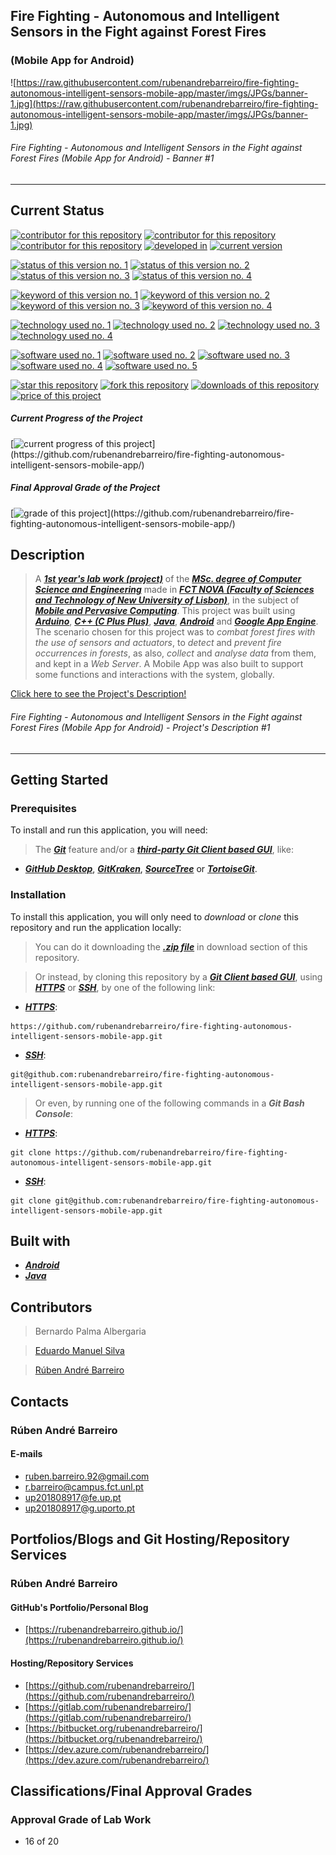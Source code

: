 ## Fire Fighting - Autonomous and Intelligent Sensors in the Fight against Forest Fires

###  (Mobile App for Android)

![https://raw.githubusercontent.com/rubenandrebarreiro/fire-fighting-autonomous-intelligent-sensors-mobile-app/master/imgs/JPGs/banner-1.jpg](https://raw.githubusercontent.com/rubenandrebarreiro/fire-fighting-autonomous-intelligent-sensors-mobile-app/master/imgs/JPGs/banner-1.jpg)
###### Fire Fighting - Autonomous and Intelligent Sensors in the Fight against Forest Fires (Mobile App for Android) - Banner #1

***

## Current Status

[![contributor for this repository](https://img.shields.io/badge/contributor-bernardo&nbsp;palma&nbsp;albergaria-blue.svg)](https://github.com/rubenandrebarreiro/fire-fighting-autonomous-intelligent-sensors-mobile-app)
[![contributor for this repository](https://img.shields.io/badge/contributor-timeforagame-blue.svg)](https://github.com/timeforagame/)
[![contributor for this repository](https://img.shields.io/badge/contributor-rubenandrebarreiro-blue.svg)](https://github.com/rubenandrebarreiro/) [![developed in](https://img.shields.io/badge/developed&nbsp;in-fct&nbsp;nova-blue.svg)](https://www.fct.unl.pt/)
[![current version](https://img.shields.io/badge/version-1.0-magenta.svg)](https://github.com/rubenandrebarreiro/fire-fighting-autonomous-intelligent-sensors-mobile-app/)

[![status of this version no. 1](https://img.shields.io/badge/status-completed-orange.svg)](https://github.com/rubenandrebarreiro/fire-fighting-autonomous-intelligent-sensors-mobile-app/)
[![status of this version no. 2](https://img.shields.io/badge/status-final-orange.svg)](https://github.com/rubenandrebarreiro/fire-fighting-autonomous-intelligent-sensors-mobile-app/)
[![status of this version no. 3](https://img.shields.io/badge/status-stable-orange.svg)](https://github.com/rubenandrebarreiro/fire-fighting-autonomous-intelligent-sensors-mobile-app/)
[![status of this version no. 4](https://img.shields.io/badge/status-documented-orange.svg)](https://github.com/rubenandrebarreiro/fire-fighting-autonomous-intelligent-sensors-mobile-app/)


[![keyword of this version no. 1](https://img.shields.io/badge/keyword-sensors&nbsp;computing-brown.svg)](https://github.com/rubenandrebarreiro/fire-fighting-autonomous-intelligent-sensors-mobile-app/)
[![keyword of this version no. 2](https://img.shields.io/badge/keyword-web&nbsp;server-brown.svg)](https://github.com/rubenandrebarreiro/fire-fighting-autonomous-intelligent-sensors-mobile-app/)
[![keyword of this version no. 3](https://img.shields.io/badge/keyword-mobile&nbsp;app-brown.svg)](https://github.com/rubenandrebarreiro/fire-fighting-autonomous-intelligent-sensors-mobile-app/)
[![keyword of this version no. 4](https://img.shields.io/badge/keyword-ubiquituous&nbsp;computing-brown.svg)](https://github.com/rubenandrebarreiro/fire-fighting-autonomous-intelligent-sensors-mobile-app/)

[![technology used no. 1](https://img.shields.io/badge/built&nbsp;with-arduino-red.svg)](https://www.arduino.cc/) 
[![technology used no. 2](https://img.shields.io/badge/built&nbsp;with-c++-red.svg)](http://www.cplusplus.com/) 
[![technology used no. 3](https://img.shields.io/badge/built&nbsp;with-java-red.svg)](https://www.java.com/)
[![technology used no. 4](https://img.shields.io/badge/built&nbsp;with-google&nbsp;app&nbsp;engine-red.svg)](https://www.android.com/)

[![software used no. 1](https://img.shields.io/badge/software-arduino&nbsp;ide-gold.svg)](https://www.arduino.cc/en/Main/Software)
[![software used no. 2](https://img.shields.io/badge/software-google&nbsp;app&nbsp;engine-gold.svg)](https://cloud.google.com/appengine/)
[![software used no. 3](https://img.shields.io/badge/software-eclipse&nbsp;ide-gold.svg)](https://www.eclipse.org/)
[![software used no. 4](https://img.shields.io/badge/software-jetbrains&nbsp;intellij&nbsp;idea-gold.svg)](https://www.jetbrains.com/idea/)
[![software used no. 5](https://img.shields.io/badge/software-android&nbsp;studio-gold.svg)](https://developer.android.com/studio)

[![star this repository](http://githubbadges.com/star.svg?user=rubenandrebarreiro&repo=fire-fighting-autonomous-intelligent-sensors-mobile-app&style=flat)](https://github.com/rubenandrebarreiro/fire-fighting-autonomous-intelligent-sensors-mobile-app/stargazers)
[![fork this repository](http://githubbadges.com/fork.svg?user=rubenandrebarreiro&repo=fire-fighting-autonomous-intelligent-sensors-mobile-app&style=flat)](https://github.com/rubenandrebarreiro/fire-fighting-autonomous-intelligent-sensors-mobile-app/fork)
[![downloads of this repository](https://img.shields.io/github/downloads/rubenandrebarreiro/fire-fighting-autonomous-intelligent-sensors-mobile-app/total.svg)](https://github.com/rubenandrebarreiro/fire-fighting-autonomous-intelligent-sensors-mobile-app/archive/master.zip)
[![price of this project](https://img.shields.io/badge/price-free-success.svg)](https://github.com/rubenandrebarreiro/fire-fighting-autonomous-intelligent-sensors-mobile-app/archive/master.zip)

##### Current Progress of the Project

[![current progress of this project](http://progressed.io/bar/80?title=&nbsp;completed&nbsp;)](https://github.com/rubenandrebarreiro/fire-fighting-autonomous-intelligent-sensors-mobile-app/) 

##### Final Approval Grade of the Project

[![grade of this project](http://progressed.io/bar/16?scale=20&title=&nbsp;grade&nbsp;&suffix=&nbsp;)](https://github.com/rubenandrebarreiro/fire-fighting-autonomous-intelligent-sensors-mobile-app/)

## Description

> A [**_1st year's lab work (project)_**](http://www.unl.pt/guia/2018/fct/UNLGI_getCurso?curso=935) of the [**_MSc. degree of Computer Science and Engineering_**](https://www.fct.unl.pt/en/education/course/integrated-master-computer-science/) made in [**_FCT NOVA (Faculty of Sciences and Technology of New University of Lisbon)_**](https://www.fct.unl.pt/), in the subject of [**_Mobile and Pervasive Computing_**](http://www.unl.pt/guia/2018/fct/UNLGI_getUC?uc=8299). This project was built using [**_Arduino_**](https://www.arduino.cc/), [**_C++ (C Plus Plus)_**](http://www.cplusplus.com/), [**_Java_**](https://www.java.com/), [**_Android_**](https://www.android.com/) and [**_Google App Engine_**](https://cloud.google.com/appengine/). The scenario chosen for this project was to _combat forest fires with the use of sensors and actuators_, to _detect_ and _prevent_ _fire occurrences in forests_, as also, _collect_ and _analyse data_ from them, and kept in a _Web Server_. A Mobile App was also built to support some functions and interactions with the system, globally.

[Click here to see the Project's Description!](https://raw.githubusercontent.com/rubenandrebarreiro/fire-fighting-autonomous-intelligent-sensors-mobile-app/master/project-description/PDFs/project-description-1.pdf)
######  Fire Fighting - Autonomous and Intelligent Sensors in the Fight against Forest Fires (Mobile App for Android) - Project's Description #1

***

## Getting Started

### Prerequisites
To install and run this application, you will need:
> The [**_Git_**](https://git-scm.com/) feature and/or a [**_third-party Git Client based GUI_**](https://git-scm.com/downloads/guis/), like:
* [**_GitHub Desktop_**](https://desktop.github.com/), [**_GitKraken_**](https://www.gitkraken.com/), [**_SourceTree_**](https://www.sourcetreeapp.com/) or [**_TortoiseGit_**](https://tortoisegit.org/).

### Installation
To install this application, you will only need to _download_ or _clone_ this repository and run the application locally:

> You can do it downloading the [**_.zip file_**](https://github.com/rubenandrebarreiro/fire-fighting-autonomous-intelligent-sensors-mobile-app/archive/master.zip) in download section of this repository.

> Or instead, by cloning this repository by a [**_Git Client based GUI_**](https://git-scm.com/downloads/guis), using [**_HTTPS_**](https://en.wikipedia.org/wiki/HTTPS) or [**_SSH_**](https://en.wikipedia.org/wiki/SSH_File_Transfer_Protocol), by one of the following link:
* [**_HTTPS_**](https://en.wikipedia.org/wiki/HTTPS):
```
https://github.com/rubenandrebarreiro/fire-fighting-autonomous-intelligent-sensors-mobile-app.git
```
* [**_SSH_**](https://en.wikipedia.org/wiki/SSH_File_Transfer_Protocol):
```
git@github.com:rubenandrebarreiro/fire-fighting-autonomous-intelligent-sensors-mobile-app.git
```

> Or even, by running one of the following commands in a **_Git Bash Console_**:
* [**_HTTPS_**](https://en.wikipedia.org/wiki/HTTPS):
```
git clone https://github.com/rubenandrebarreiro/fire-fighting-autonomous-intelligent-sensors-mobile-app.git
```
* [**_SSH_**](https://en.wikipedia.org/wiki/SSH_File_Transfer_Protocol):
```
git clone git@github.com:rubenandrebarreiro/fire-fighting-autonomous-intelligent-sensors-mobile-app.git
```

## Built with
* [**_Android_**](https://www.android.com/)
* [**_Java_**](https://www.java.com/)

## Contributors

> Bernardo Palma Albergaria

> [Eduardo Manuel Silva](https://github.com/timeforagame/)

> [Rúben André Barreiro](https://github.com/rubenandrebarreiro/)

## Contacts

### Rúben André Barreiro
#### E-mails
* [ruben.barreiro.92@gmail.com](mailto:ruben.barreiro.92@gmail.com)
* [r.barreiro@campus.fct.unl.pt](mailto:r.barreiro@campus.fct.unl.pt)
* [up201808917@fe.up.pt](mailto:up201808917@fe.up.pt)
* [up201808917@g.uporto.pt](mailto:up201808917@g.uporto.pt)

## Portfolios/Blogs and Git Hosting/Repository Services

### Rúben André Barreiro
#### GitHub's Portfolio/Personal Blog
* [https://rubenandrebarreiro.github.io/](https://rubenandrebarreiro.github.io/)

#### Hosting/Repository Services
* [https://github.com/rubenandrebarreiro/](https://github.com/rubenandrebarreiro/)
* [https://gitlab.com/rubenandrebarreiro/](https://gitlab.com/rubenandrebarreiro/)
* [https://bitbucket.org/rubenandrebarreiro/](https://bitbucket.org/rubenandrebarreiro/)
* [https://dev.azure.com/rubenandrebarreiro/](https://dev.azure.com/rubenandrebarreiro/)

## Classifications/Final Approval Grades

### Approval Grade of Lab Work
* 16 of 20
